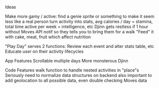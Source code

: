 Ideas



Make more gamy / active:
  find a genie sprite or something to make it seem less like a real person
  turn activity into stats, avg calories / day = stamina, total time active per week = intelligence, etc
  Djinn gets restless if 1 hour without Moves API notif so they tells you to bring them for a walk
  "Feed" it with cake, meat, fruit which affect nutrition

"Play Day" serves 2 functions:
  Review each event and alter stats table, etc
  Educate user on their activity lifecycles


App Features
  Scrollable multiple days
  More monsterous Djinn


Code Features
  walk function to handle nested activities in "place"s
  Seriously need to normalize data structures on backend
  also important to add geolocation to all possible data, even double checking Moves data
